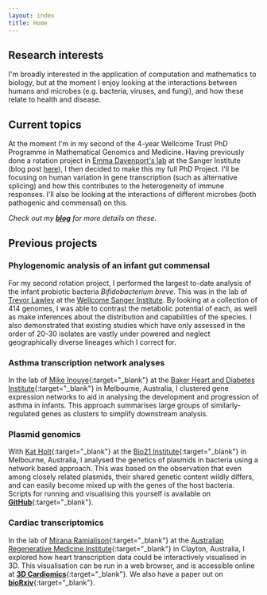 ```yaml
---
layout: index
title: Home
---
```


## Research interests

I'm broadly interested in the application of computation and mathematics to biology, but at the moment I enjoy looking at the interactions between humans and microbes (e.g. bacteria, viruses, and fungi), and how these relate to health and disease.

## Current topics

At the moment I'm in my second of the 4-year Wellcome Trust PhD Programme in Mathematical Genomics and Medicine. Having previously done a rotation project in [Emma Davenport's lab](https://davenportlab.com/) at the Sanger Institute (blog post [here](/2020/05/08/end-of-first-rotation.html)), I then decided to make this my full PhD Project. I'll be focusing on human variation in gene transcription (such as alternative splicing) and how this contributes to the heterogeneity of immune responses. I'll also be looking at the interactions of different microbes (both pathogenic and commensal) on this.

*Check out my [__blog__](/blog/) for more details on these.*

## Previous projects

### Phylogenomic analysis of an infant gut commensal

For my second rotation project, I performed the largest to-date analysis of the infant probiotic bacteria *Bifidobacterium breve*. This was in the lab of [Trevor Lawley](https://www.sanger.ac.uk/group/lawley-lab/) at the [Wellcome Sanger Institute](https://www.sanger.ac.uk/). By looking at a collection of 414 genomes, I was able to contrast the metabolic potential of each, as well as make inferences about the distribution and capabilities of the species. I also demonstrated that existing studies which have only assessed in the order of 20-30 isolates are vastly under powered and neglect geographically diverse lineages which I correct for.

### Asthma transcription network analyses
In the lab of [Mike Inouye](http://www.inouyelab.org/){:target="_blank"} at the [Baker Heart and Diabetes Institute](https://baker.edu.au/){:target="_blank"} in Melbourne, Australia, I clustered gene expression networks to aid in analysing the development and progression of asthma in infants.
This approach summarises large groups of similarly-regulated genes as clusters to simplify downstream analysis.


### Plasmid genomics
With [Kat Holt](https://holtlab.net/){:target="_blank"} at the [Bio21 Institute](https://www.bio21.unimelb.edu.au/){:target="_blank"} in Melbourne, Australia, I analysed the genetics of plasmids in bacteria using a network based approach.
This was based on the observation that even among closely related plasmids, their shared genetic content wildly differs, and can easily become mixed up with the genes of the host bacteria.
Scripts for running and visualising this yourself is available on [__GitHub__](https://github.com/atokolyi/PlasCliques){:target="_blank"}.

### Cardiac transcriptomics
In the lab of [Mirana Ramialison](https://www.armi.org.au/our-groups/ramialison-group/){:target="_blank"} at the [Australian Regenerative Medicine Institute](https://www.armi.org.au/){:target="_blank"} in Clayton, Australia, I explored how heart transcription data could be interactively visualised in 3D.
This visualisation can be run in a web browser, and is accessible online at [__3D Cardiomics__](http://3d-cardiomics.erc.monash.edu.au/){:target="_blank"}.
We also have a paper out on [__bioRxiv__](https://www.biorxiv.org/content/10.1101/792002v1){:target="_blank"}.

